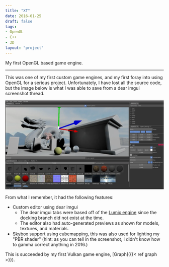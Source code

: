 ```yaml
---
title: "XT"
date: 2016-01-25
draft: false
tags:
- OpenGL
- C++
- 3D
layout: "project"
---
```


My first OpenGL based game engine.

<!--more-->
---

This was one of my first custom game engines, and my first foray into using OpenGL for a serious project. Unfortunately, I have lost all the source code, but the image below is what I was able to save from a dear imgui screenshot thread.

![Screenshot of XT, containing the editor](screenshot.webp)

From what I remember, it had the following features:
* Custom editor using dear imgui 
  * The dear imgui tabs were based off of the [Lumix engine](https://github.com/nem0/lumixengine) since the docking branch did not exist at the time.
  * The editor also had auto-generated previews as shown for models, textures, and materials.
* Skybox support using cubemapping, this was also used for lighting my "PBR shader" (hint: as you can tell in the screenshot, I didn't know how to gamma correct anything in 2016.)

This is succeeded by my first Vulkan game engine, [Graph]({{< ref graph >}}). 
